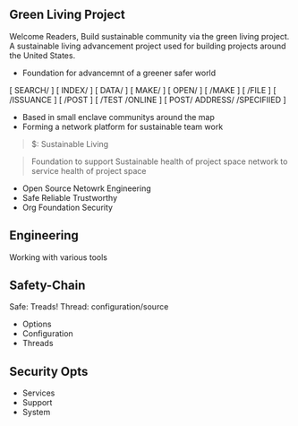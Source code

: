 ## Green Living Project 

Welcome Readers,
Build sustainable community via the green living project.
A sustainable living advancement project used for building projects
around the United States. 

-  Foundation for advancemnt of a greener safer world

[ SEARCH/ ] [ INDEX/ ] [ DATA/ ] [ MAKE/ ] [ OPEN/ ]
[ /MAKE ] [ /FILE ] [ /ISSUANCE ] [ /POST ]
[ /TEST /ONLINE ] [ POST/ ADDRESS/ /SPECIFIIED ]

+ Based in small enclave communitys around the map
+ Forming a network platform for sustainable team work

>$: Sustainable Living

> Foundation to support Sustainable health of project space
> network to service health of project space

  + Open Source Netowrk Engineering
  + Safe Reliable Trustworthy
  + Org Foundation Security

## Engineering

Working with various tools

## Safety-Chain

Safe: Treads!
Thread: configuration/source

+ Options
+ Configuration
+ Threads

## Security Opts

+ Services
+ Support
+ System
